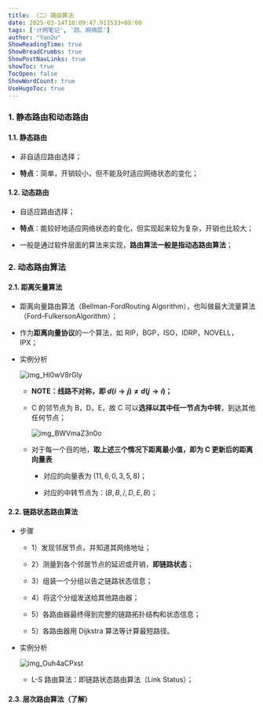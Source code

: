 ```yaml
---
title: （二）路由算法
date: 2025-03-14T10:09:47.911533+08:00
tags: ['计网笔记', '四、网络层']
author: "Yan2u"
ShowReadingTime: true
ShowBreadCrumbs: true
ShowPostNavLinks: true
showToc: true
TocOpen: false
ShowWordCount: true
UseHugoToc: true
---
```


### 1. 静态路由和动态路由

#### 1.1. 静态路由

- 非自适应路由选择；

- **特点**：简单，开销较小，但不能及时适应网络状态的变化；

#### 1.2. 动态路由

- 自适应路由选择；

- **特点**：能较好地适应网络状态的变化，但实现起来较为复杂，开销也比较大；

- 一般是通过软件层面的算法来实现，**路由算法一般是指动态路由算法**；

### 2. 动态路由算法

#### 2.1. 距离矢量算法

- 距离向量路由算法（Bellman-FordRouting Algorithm），也叫做最大流量算法（Ford-FulkersonAlgorithm）；

- 作为**距离向量协议**的一个算法，如 RIP，BGP，ISO，IDRP，NOVELL，IPX；

- 实例分析

	![img_HI0wV8rGly](https://cloudflare-imgbed-ajc.pages.dev/file/1741871546552_HI0wV8rGly.png)

	- **NOTE：线路不对称，即 $d(i\to j)\neq d(j\to i)$；**

	- C 的邻节点为 B，D，E，故 C 可以**选择以其中任一节点为中转**，到达其他任何节点；

		![img_BWVmaZ3n0o](https://cloudflare-imgbed-ajc.pages.dev/file/1741871551062_BWVmaZ3n0o.png)

	- 对于每一个目的地，**取上述三个情况下距离最小值，即为 C 更新后的距离向量表**

		- 对应的向量表为 $(11,6,0,3,5,8)$；

		- 对应的中转节点为：$(B,B,/,D,E,B)$；

#### 2.2. 链路状态路由算法

- 步骤

	- 1）发现邻居节点，并知道其网络地址；

	- 2）测量到各个邻居节点的延迟或开销，**即链路状态**；

	- 3）组装一个分组以告之链路状态信息；

	- 4）将这个分组发送给其他路由器；

	- 5）各路由器最终得到完整的链路拓扑结构和状态信息；

	- 5）各路由器用 Dijkstra 算法等计算最短路径。

- 实例分析

	![img_Ouh4aCPxst](https://cloudflare-imgbed-ajc.pages.dev/file/1741871562393_Ouh4aCPxst.png)

	- L-S 路由算法：即链路状态路由算法（Link Status）；

#### 2.3. 层次路由算法（了解）

